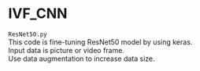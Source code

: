 # IVF_CNN
`ResNet50.py`  
This code is fine-tuning ResNet50 model by using keras.  
Input data is picture or video frame.  
Use data augmentation to increase data size.  
